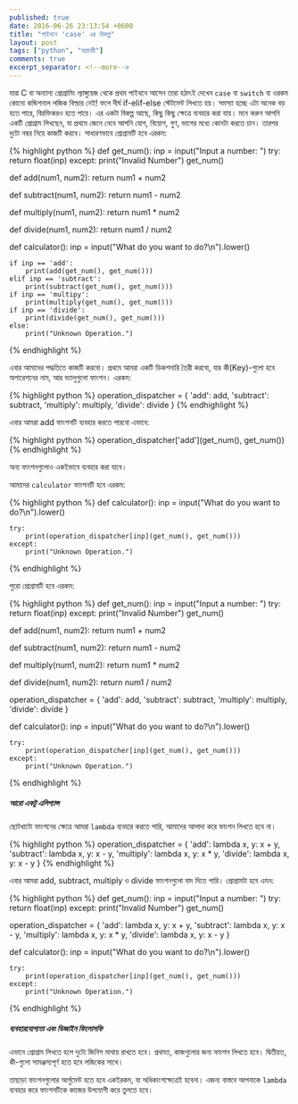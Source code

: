 ```yaml
---
published: true
date: 2016-06-26 23:13:54 +0600
title: "পাইথনে 'case' এর বিকল্প"
layout: post
tags: ["python", "যন্ত্রচারী"]
comments: true
excerpt_separator: <!--more-->
---
```

যারা C বা অন্যান্য প্রোগ্রামিং ল্যাঙ্গুয়েজ থেকে প্রথম পাইথনে আসেন তারা হঠাৎই দেখেন `case` বা `switch` বা ওরকম কোনো কন্ডিশনাল লজিক বিল্ডার নেই! ফলে দীর্ঘ if-elif-else স্টেটমেন্ট লিখতে হয়। সমস্যা হচ্ছে এটা অনেক বড় হতে পারে, বিরক্তিকরও হতে পারে। এর একটা বিকল্প আছে, কিছু কিছু ক্ষেত্রে ব্যবহার করা যায়। মনে করুন আপনি একটি প্রোগ্রাম লিখছেন, যা প্রথমে জেনে নেবে আপনি যোগ, বিয়োগ, গুণ, ভাগের মধ্যে কোনটা করতে চান। তারপর দুটো নম্বর নিয়ে কাজটি করবে। সাধারণভাবে প্রোগ্রামটি হবে এরকম:

{% highlight python %}
def get_num():
    inp = input("Input a number: ")
    try:
        return float(inp)
    except:
        print("Invalid Number")
        get_num()

def add(num1, num2):
    return num1 + num2

def subtract(num1, num2):
    return num1 - num2

def multiply(num1, num2):
    return num1 * num2

def divide(num1, num2):
    return num1 / num2

def calculator():
    inp = input("What do you want to do?\n").lower()

    if inp == 'add':
        print(add(get_num(), get_num()))
    elif inp == 'subtract':
        print(subtract(get_num(), get_num()))
    if inp == 'multipy':
        print(multiply(get_num(), get_num()))
    if inp == 'divide':
        print(divide(get_num(), get_num()))
    else:
        print("Unknown Operation.")
{% endhighlight %}
<!--more-->
এবার আমাদের পদ্ধতিতে কাজটি করবো। প্রথমে আমরা একটি ডিকশনারি তৈরী করবো, যার কী(Key)-গুলো হবে অপারেশনের নাম, আর ভ্যালুগুলো ফাংশন। এরকম:

{% highlight python %}
operation_dispatcher = {
    'add': add,
    'subtract': subtract,
    'multiply': multiply,
    'divide': divide
}
{% endhighlight %}

এবার আমরা add ফাংশনটি ব্যবহার করতে পারবো এভাবে:

{% highlight python %}
operation_dispatcher['add'](get_num(), get_num())
{% endhighlight %}

অন্য ফাংশনগুলোও একইভাবে ব্যবহার করা যাবে।

আমাদের `calculator` ফাংশনটি হবে এরকম:

{% highlight python %}
def calculator():
    inp = input("What do you want to do?\n").lower()

    try:
        print(operation_dispatcher[inp](get_num(), get_num()))
    except:
        print("Unknown Operation.")
{% endhighlight %}

পুরো প্রোগ্রামটি হবে এরকম:

{% highlight python %}
def get_num():
    inp = input("Input a number: ")
    try:
        return float(inp)
    except:
        print("Invalid Number")
        get_num()

def add(num1, num2):
    return num1 + num2

def subtract(num1, num2):
    return num1 - num2

def multiply(num1, num2):
    return num1 * num2

def divide(num1, num2):
    return num1 / num2

operation_dispatcher = {
    'add': add,
    'subtract': subtract,
    'multiply': multiply,
    'divide': divide
}

def calculator():
    inp = input("What do you want to do?\n").lower()

    try:
        print(operation_dispatcher[inp](get_num(), get_num()))
    except:
        print("Unknown Operation.")
{% endhighlight %}

##### আরো একটু এলিগ্যান্স

ছোটখাটো ফাংশনের ক্ষেত্রে আমরা `lambda` ব্যবহার করতে পারি, আমাদের আলাদা করে ফাংশন লিখতে হবে না।

{% highlight python %}
operation_dispatcher = {
    'add': lambda x, y: x + y,
    'subtract': lambda x, y: x - y,
    'multiply': lambda x, y: x * y,
    'divide': lambda x, y: x - y
}
{% endhighlight %}

এবার আমরা add, subtract, multiply ও divide ফাংশনগুলো বাদ দিতে পারি। প্রোগ্রামটা হবে এমন:

{% highlight python %}
def get_num():
    inp = input("Input a number: ")
    try:
        return float(inp)
    except:
        print("Invalid Number")
        get_num()

operation_dispatcher = {
    'add': lambda x, y: x + y,
    'subtract': lambda x, y: x - y,
    'multiply': lambda x, y: x * y,
    'divide': lambda x, y: x - y
}

def calculator():
    inp = input("What do you want to do?\n").lower()

    try:
        print(operation_dispatcher[inp](get_num(), get_num()))
    except:
        print("Unknown Operation.")
{% endhighlight %}

##### ব্যবহারযোগ্যতা এবং ডিজাইন ফিলোসফি

এভাবে প্রোগ্রাম লিখতে হলে দুটো জিনিস মাথায় রাখতে হবে। প্রথমত, কাজগুলোর জন্য ফাংশন লিখতে হবে। দ্বিতীয়ত, কী-গুলো সামঞ্জস্যপূর্ণ হতে হবে লজিকের সাথে।

তাছাড়া ফাংশনগুলোর আর্গুমেন্ট হতে হবে একইরকম, যা অধিকাংশক্ষেত্রেই হবেনা। এজন্য বাস্তবে আপনাকে `lambda` ব্যবহার করে ফাংশনটিকে কাজের উপযোগী করে তুলতে হবে।
